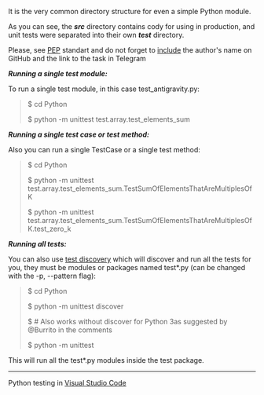 It is the very common directory structure for even a simple Python module.

As you can see, the ***src*** directory contains cody for using in production, and unit tests were separated into their own ***test*** directory.

Please, see [PEP](https://www.python.org/dev/peps/pep-0257/) standart and do not forget to [include](https://github.com/PS11011010/The-programmer-only-has-a-path/blob/main/Python/src/crypto/random.py#L7) the author's name on GitHub and the link to the task in Telegram

***Running a single test module:***

To run a single test module, in this case test_antigravity.py:
> $ cd Python
> 
> $ python -m unittest test.array.test_elements_sum

***Running a single test case or test method:***

Also you can run a single TestCase or a single test method:
> $ cd Python
> 
> $ python -m unittest test.array.test_elements_sum.TestSumOfElementsThatAreMultiplesOfK
> 
> $ python -m unittest test.array.test_elements_sum.TestSumOfElementsThatAreMultiplesOfK.test_zero_k

***Running all tests:***

You can also use [test discovery](https://docs.python.org/2/library/unittest.html#test-discovery) which will discover and run all the tests for you, they must be modules or packages named test*.py (can be changed with the -p, --pattern flag):

> $ cd Python
> 
> $ python -m unittest discover
> 
> $ # Also works without discover for Python 3as suggested by @Burrito in the comments
> 
> $ python -m unittest

This will run all the test*.py modules inside the test package.

___

Python testing in [Visual Studio Code](https://code.visualstudio.com/docs/python/testing)
